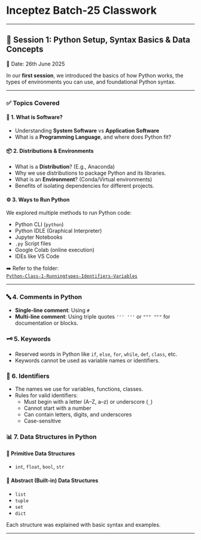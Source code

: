 # Inceptez Batch-25 Classwork

---

## 📅 Session 1: Python Setup, Syntax Basics & Data Concepts  
📆 Date: 26th June 2025

In our **first session**, we introduced the basics of how Python works, the types of environments you can use, and foundational Python syntax.

---

### ✅ Topics Covered

#### 🧠 1. What is Software?
- Understanding **System Software** vs **Application Software**
- What is a **Programming Language**, and where does Python fit?

#### 📦 2. Distributions & Environments
- What is a **Distribution**? (E.g., Anaconda)
- Why we use distributions to package Python and its libraries.
- What is an **Environment**? (Conda/Virtual environments)
- Benefits of isolating dependencies for different projects.

#### ⚙️ 3. Ways to Run Python
We explored multiple methods to run Python code:
- Python CLI (`python`)
- Python IDLE (Graphical Interpreter)
- Jupyter Notebooks
- `.py` Script files
- Google Colab (online execution)
- IDEs like VS Code

➡️ Refer to the folder:  
[`Python-Class-1-Runningtypes-Identifiers-Variables`](./Python-Class-1-Runningtypes-Identifiers-Variables)

---

### 🔤 4. Comments in Python
- **Single-line comment**: Using `#`
- **Multi-line comment**: Using triple quotes `''' '''` or `""" """` for documentation or blocks.

### 🗝️ 5. Keywords
- Reserved words in Python like `if`, `else`, `for`, `while`, `def`, `class`, etc.
- Keywords cannot be used as variable names or identifiers.

### 🪪 6. Identifiers
- The names we use for variables, functions, classes.
- Rules for valid identifiers:
  - Must begin with a letter (A–Z, a–z) or underscore (`_`)
  - Cannot start with a number
  - Can contain letters, digits, and underscores
  - Case-sensitive

### 📊 7. Data Structures in Python

#### 🔹 Primitive Data Structures
- `int`, `float`, `bool`, `str`

#### 🔸 Abstract (Built-in) Data Structures
- `list`
- `tuple`
- `set`
- `dict`

Each structure was explained with basic syntax and examples.

---
